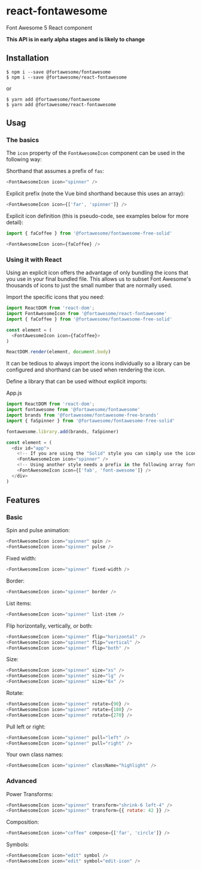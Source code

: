 # react-fontawesome

Font Awesome 5 React component

**This API is in early alpha stages and is likely to change**

## Installation

```
$ npm i --save @fortawesome/fontawesome
$ npm i --save @fortawesome/react-fontawesome
```

or

```
$ yarn add @fortawesome/fontawesome
$ yarn add @fortawesome/react-fontawesome
```

## Usag

### The basics

The `icon` property of the `FontAwesomeIcon` component can be used in the following way:

Shorthand that assumes a prefix of `fas`:

```javascript
<FontAwesomeIcon icon="spinner" />
```

Explicit prefix (note the Vue bind shorthand because this uses an array):

```javascript
<FontAwesomeIcon icon={['far', 'spinner']} />
```

Explicit icon definition (this is pseudo-code, see examples below for more detail):

```javascript
import { faCoffee } from '@fortawesome/fontawesome-free-solid'

<FontAwesomeIcon icon={faCoffee} />
```

### Using it with React

Using an explicit icon offers the advantage of only bundling the icons that you
use in your final bundled file. This allows us to subset Font Awesome's
thousands of icons to just the small number that are normally used.

Import the specific icons that you need:

```javascript
import ReactDOM from 'react-dom';
import FontAwesomeIcon from '@fortawesome/react-fontawesome'
import { faCoffee } from '@fortawesome/fontawesome-free-solid'

const element = (
  <FontAwesomeIcon icon={faCoffee}>
)

ReactDOM.render(element, document.body)
```

It can be tedious to always import the icons individually so a library can be
configured and shorthand can be used when rendering the icon.

Define a library that can be used without explicit imports:

App.js

```javascript
import ReactDOM from 'react-dom';
import fontawesome from '@fortawesome/fontawesome'
import brands from '@fortawesome/fontawesome-free-brands'
import { faSpinner } from '@fortawesome/fontawesome-free-solid'

fontawesome.library.add(brands, faSpinner)

const element = (
  <div id="app">
    <!-- If you are using the "Solid" style you can simply use the icon name -->
    <FontAwesomeIcon icon="spinner" />
    <!-- Using another style needs a prefix in the following array format -->
    <FontAwesomeIcon icon={['fab', 'font-awesome']} />
  </div>
)
```

## Features

### Basic

Spin and pulse animation:

```javascript
<FontAwesomeIcon icon="spinner" spin />
<FontAwesomeIcon icon="spinner" pulse />
```

Fixed width:

```javascript
<FontAwesomeIcon icon="spinner" fixed-width />
```

Border:

```javascript
<FontAwesomeIcon icon="spinner" border />
```

List items:

```javascript
<FontAwesomeIcon icon="spinner" list-item />
```

Flip horizontally, vertically, or both:

```javascript
<FontAwesomeIcon icon="spinner" flip="horizontal" />
<FontAwesomeIcon icon="spinner" flip="vertical" />
<FontAwesomeIcon icon="spinner" flip="both" />
```

Size:

```javascript
<FontAwesomeIcon icon="spinner" size="xs" />
<FontAwesomeIcon icon="spinner" size="lg" />
<FontAwesomeIcon icon="spinner" size="6x" />
```

Rotate:

```javascript
<FontAwesomeIcon icon="spinner" rotate={90} />
<FontAwesomeIcon icon="spinner" rotate={180} />
<FontAwesomeIcon icon="spinner" rotate={270} />
```

Pull left or right:

```javascript
<FontAwesomeIcon icon="spinner" pull="left" />
<FontAwesomeIcon icon="spinner" pull="right" />
```

Your own class names:

```javascript
<FontAwesomeIcon icon="spinner" className="highlight" />
```

### Advanced

Power Transforms:

```javascript
<FontAwesomeIcon icon="spinner" transform="shrink-6 left-4" />
<FontAwesomeIcon icon="spinner" transform={{ rotate: 42 }} />
```

Composition:

```javascript
<FontAwesomeIcon icon="coffee" compose={['far', 'circle']} />
```

Symbols:

```javascript
<FontAwesomeIcon icon="edit" symbol />
<FontAwesomeIcon icon="edit" symbol="edit-icon" />
```
